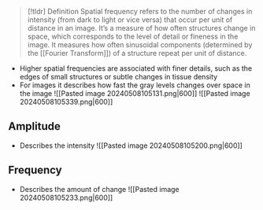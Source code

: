 > [!tldr] Definition
> Spatial frequency refers to the number of changes in intensity (from dark to light or vice versa) that occur per unit of distance in an image. It’s a measure of how often structures change in space, which corresponds to the level of detail or fineness in the image.
It measures how often sinusoidal components (determined by the [[Fourier Transform]]) of a structure repeat per unit of distance. 

- Higher spatial frequencies are associated with finer details, such as the edges of small structures or subtle changes in tissue density
- For images it describes how fast the gray levels changes over space in the image
![[Pasted image 20240508105131.png|600]]
![[Pasted image 20240508105339.png|600]]
## Amplitude
- Describes the intensity
![[Pasted image 20240508105200.png|600]]
## Frequency
- Describes the amount of change
![[Pasted image 20240508105233.png|600]]